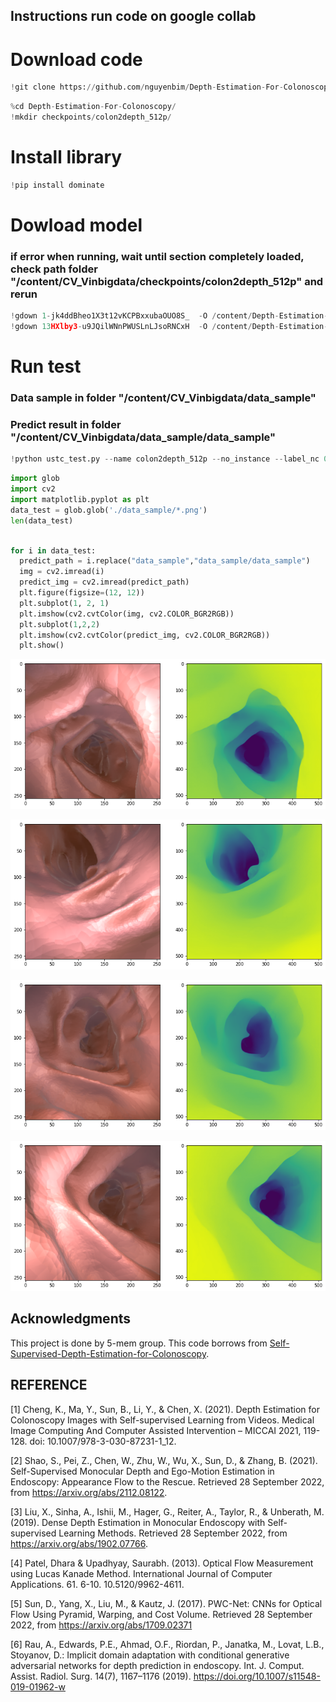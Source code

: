 ## Instructions run code on google collab
# Download code

```python
!git clone https://github.com/nguyenbim/Depth-Estimation-For-Colonoscopy.git
```



```python
%cd Depth-Estimation-For-Colonoscopy/
!mkdir checkpoints/colon2depth_512p/
```


# Install library


```python
!pip install dominate
```



# Dowload model

### if error when running, wait until section completely loaded, check path folder "/content/CV_Vinbigdata/checkpoints/colon2depth_512p" and rerun


```python
!gdown 1-jk4ddBheo1X3t12vKCPBxxubaOUO8S_  -O /content/Depth-Estimation-For-Colonoscopy/checkpoints/colon2depth_512p/80_net_D.pth
!gdown 13HXlby3-u9JQilWNnPWUSLnLJsoRNCxH  -O /content/Depth-Estimation-For-Colonoscopy/checkpoints/colon2depth_512p/80_net_G.pth
```



# Run test



### Data sample in folder "/content/CV_Vinbigdata/data_sample"
### Predict result in folder "/content/CV_Vinbigdata/data_sample/data_sample"


```python
!python ustc_test.py --name colon2depth_512p --no_instance --label_nc 0 --which_epoch 80
```

```python
import glob
import cv2
import matplotlib.pyplot as plt
data_test = glob.glob('./data_sample/*.png')
len(data_test)
```


```python

for i in data_test:
  predict_path = i.replace("data_sample","data_sample/data_sample")
  img = cv2.imread(i)
  predict_img = cv2.imread(predict_path)
  plt.figure(figsize=(12, 12))
  plt.subplot(1, 2, 1)
  plt.imshow(cv2.cvtColor(img, cv2.COLOR_BGR2RGB))
  plt.subplot(1,2,2)
  plt.imshow(cv2.cvtColor(predict_img, cv2.COLOR_BGR2RGB))
  plt.show()
```


    
![png](static/static1.png)
    



    
![png](static/static2.png)
    



    
![png](static/static3.png)
    



    
![png](static/static4.png)
    



## Acknowledgments
This project is done by 5-mem group.
This code borrows from [Self-Supervised-Depth-Estimation-for-Colonoscopy](https://github.com/ckLibra/Self-Supervised-Depth-Estimation-for-Colonoscopy.git).


## REFERENCE
[1] Cheng, K., Ma, Y., Sun, B., Li, Y., & Chen, X. (2021). Depth Estimation for Colonoscopy Images with Self-supervised Learning from Videos. Medical Image Computing And Computer Assisted Intervention – MICCAI 2021, 119-128. doi: 10.1007/978-3-030-87231-1_12.

[2] Shao, S., Pei, Z., Chen, W., Zhu, W., Wu, X., Sun, D., & Zhang, B. (2021). Self-Supervised Monocular Depth and Ego-Motion Estimation in Endoscopy: Appearance Flow to the Rescue. Retrieved 28 September 2022, from https://arxiv.org/abs/2112.08122.

[3] Liu, X., Sinha, A., Ishii, M., Hager, G., Reiter, A., Taylor, R., & Unberath, M. (2019). Dense Depth Estimation in Monocular Endoscopy with Self-supervised Learning Methods. Retrieved 28 September 2022, from https://arxiv.org/abs/1902.07766.

[4] Patel, Dhara & Upadhyay, Saurabh. (2013). Optical Flow Measurement using Lucas Kanade Method. International Journal of Computer Applications. 61. 6-10. 10.5120/9962-4611.

[5] Sun, D., Yang, X., Liu, M., & Kautz, J. (2017). PWC-Net: CNNs for Optical Flow Using Pyramid, Warping, and Cost Volume. Retrieved 28 September 2022, from https://arxiv.org/abs/1709.02371

[6] Rau, A., Edwards, P.E., Ahmad, O.F., Riordan, P., Janatka, M., Lovat, L.B., Stoyanov, D.: Implicit domain adaptation with conditional generative adversarial networks for depth prediction in endoscopy. Int. J. Comput. Assist. Radiol. Surg. 14(7), 1167–1176 (2019). https://doi.org/10.1007/s11548-019-01962-w
